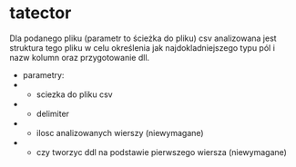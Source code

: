 # tatector
Dla podanego pliku (parametr to ścieżka do pliku) csv analizowana jest struktura tego pliku w celu określenia jak najdokladniejszego typu pól i nazw kolumn oraz przygotowanie dll.
 * parametry:
 * - sciezka do pliku csv
 * - delimiter
 * - ilosc analizowanych wierszy (niewymagane)
 * - czy tworzyc ddl na podstawie pierwszego wiersza (niewymagane)
